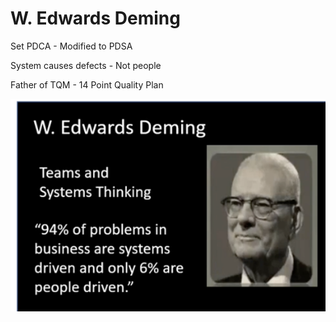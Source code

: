 # W. Edwards Deming

Set PDCA - Modified to PDSA

System causes defects - Not people

Father of TQM - 14 Point Quality Plan

![Screenshot 2024-05-24 at 3.11.39 PM.png](W%20Edwards%20Deming%2074b69ea32d6c4b1c9834f47b0961b88b/Screenshot_2024-05-24_at_3.11.39_PM.png)